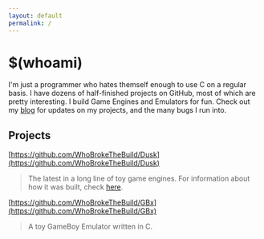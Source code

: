 ```yaml
---
layout: default
permalink: /
---
```


# $(whoami)

I'm just a programmer who hates themself enough to use C on a regular basis. I have dozens of half-finished projects on GitHub, most of which are pretty interesting. I build Game Engines and Emulators for fun. Check out my <a href="/blog.html">blog</a> for updates on my projects, and the many bugs I run into.

## Projects

[https://github.com/WhoBrokeTheBuild/Dusk](https://github.com/WhoBrokeTheBuild/Dusk)
> The latest in a long line of toy game engines. For information about how it was built, check <a href="/2020/05/06/building-a-game-engine.html">here</a>.

[https://github.com/WhoBrokeTheBuild/GBx](https://github.com/WhoBrokeTheBuild/GBx)
> A toy GameBoy Emulator written in C.
